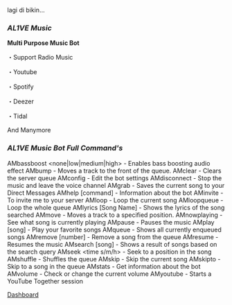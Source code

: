 lagi di bikin...
### ***AL1VE Music***

**Multi Purpose Music Bot**

・Support Radio Music

・Youtube

・Spotify

・Deezer

・Tidal 

And Manymore

### ***AL1VE Music Bot Full Command's***

AMbassboost <none|low|medium|high> - Enables bass boosting audio effect
AMbump - Moves a track to the front of the queue.
AMclear - Clears the server queue
AMconfig - Edit the bot settings
AMdisconnect - Stop the music and leave the voice channel
AMgrab - Saves the current song to your Direct Messages
AMhelp [command] - Information about the bot
AMinvite - To invite me to your server
AMloop - Loop the current song
AMloopqueue - Loop the whole queue
AMlyrics [Song Name] - Shows the lyrics of the song searched
AMmove - Moves a track to a specified position.
AMnowplaying - See what song is currently playing
AMpause - Pauses the music
AMplay [song] - Play your favorite songs
AMqueue - Shows all currently enqueued songs
AMremove [number] - Remove a song from the queue
AMresume - Resumes the music
AMsearch [song] - Shows a result of songs based on the search query
AMseek <time s/m/h> - Seek to a position in the song
AMshuffle - Shuffles the queue
AMskip - Skip the current song
AMskipto <number> - Skip to a song in the queue
AMstats - Get information about the bot
AMvolume <volume> - Check or change the current volume
AMyoutube - Starts a YouTube Together session

[Dashboard](https://discord-musicbot.brid1.repl.co/)
